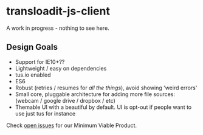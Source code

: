 # transloadit-js-client

A work in progress - nothing to see here.

## Design Goals
 
 - Support for IE10+??
 - Lightweight / easy on dependencies
 - tus.io enabled
 - ES6
 - Robust (retries / resumes for *all the things*), avoid showing 'weird errors'
 - Small core, pluggable architecture for adding more file sources: (webcam / google drive / dropbox / etc)
 - Themable UI with a beautiful by default. UI is opt-out if people want to use just tus for instance

Check [open issues](https://github.com/transloadit/transloadit-js-client/milestones/Minimum%20Viable%20Product) for our Minimum Viable Product. 
